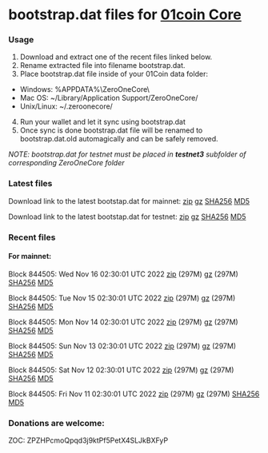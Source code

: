 # bootstrap.dat files for [01coin Core](https://01coin.io)

### Usage

1. Download and extract one of the recent files linked below.
2. Rename extracted file into filename bootstrap.dat.
3. Place bootstrap.dat file inside of your 01Coin data folder:
 - Windows: %APPDATA%\ZeroOneCore\
 - Mac OS: ~/Library/Application Support/ZeroOneCore/
 - Unix/Linux: ~/.zeroonecore/
4. Run your wallet and let it sync using bootstrap.dat
5. Once sync is done bootstrap.dat file will be renamed to bootstrap.dat.old automagically and can be safely removed.

_NOTE: bootstrap.dat for testnet must be placed in **testnet3** subfolder of corresponding ZeroOneCore folder_

### Latest files
Download link to the latest bootstap.dat for mainnet: [zip](https://files.01coin.io/mainnet/bootstrap.dat.zip) [gz](https://files.01coin.io/mainnet/bootstrap.dat.tar.gz) [SHA256](https://files.01coin.io/mainnet/sha256.txt) [MD5](https://files.01coin.io/mainnet/md5.txt)

Download link to the latest bootstap.dat for testnet: [zip](https://files.01coin.io/testnet/bootstrap.dat.zip) [gz](https://files.01coin.io/testnet/bootstrap.dat.tar.gz) [SHA256](https://files.01coin.io/testnet/sha256.txt) [MD5](https://files.01coin.io/testnet/md5.txt)

### Recent files

#### For mainnet:

Block 844505: Wed Nov 16 02:30:01 UTC 2022 [zip](https://files.01coin.io/mainnet/2022-11-16/bootstrap.dat.zip) (297M) [gz](https://files.01coin.io/mainnet/2022-11-16/bootstrap.dat.tar.gz) (297M) [SHA256](https://files.01coin.io/mainnet/2022-11-16/sha256.txt) [MD5](https://files.01coin.io/mainnet/2022-11-16/md5.txt)

Block 844505: Tue Nov 15 02:30:01 UTC 2022 [zip](https://files.01coin.io/mainnet/2022-11-15/bootstrap.dat.zip) (297M) [gz](https://files.01coin.io/mainnet/2022-11-15/bootstrap.dat.tar.gz) (297M) [SHA256](https://files.01coin.io/mainnet/2022-11-15/sha256.txt) [MD5](https://files.01coin.io/mainnet/2022-11-15/md5.txt)

Block 844505: Mon Nov 14 02:30:01 UTC 2022 [zip](https://files.01coin.io/mainnet/2022-11-14/bootstrap.dat.zip) (297M) [gz](https://files.01coin.io/mainnet/2022-11-14/bootstrap.dat.tar.gz) (297M) [SHA256](https://files.01coin.io/mainnet/2022-11-14/sha256.txt) [MD5](https://files.01coin.io/mainnet/2022-11-14/md5.txt)

Block 844505: Sun Nov 13 02:30:01 UTC 2022 [zip](https://files.01coin.io/mainnet/2022-11-13/bootstrap.dat.zip) (297M) [gz](https://files.01coin.io/mainnet/2022-11-13/bootstrap.dat.tar.gz) (297M) [SHA256](https://files.01coin.io/mainnet/2022-11-13/sha256.txt) [MD5](https://files.01coin.io/mainnet/2022-11-13/md5.txt)

Block 844505: Sat Nov 12 02:30:01 UTC 2022 [zip](https://files.01coin.io/mainnet/2022-11-12/bootstrap.dat.zip) (297M) [gz](https://files.01coin.io/mainnet/2022-11-12/bootstrap.dat.tar.gz) (297M) [SHA256](https://files.01coin.io/mainnet/2022-11-12/sha256.txt) [MD5](https://files.01coin.io/mainnet/2022-11-12/md5.txt)

Block 844505: Fri Nov 11 02:30:01 UTC 2022 [zip](https://files.01coin.io/mainnet/2022-11-11/bootstrap.dat.zip) (297M) [gz](https://files.01coin.io/mainnet/2022-11-11/bootstrap.dat.tar.gz) (297M) [SHA256](https://files.01coin.io/mainnet/2022-11-11/sha256.txt) [MD5](https://files.01coin.io/mainnet/2022-11-11/md5.txt)


### Donations are welcome:

ZOC: ZPZHPcmoQpqd3j9ktPf5PetX4SLJkBXFyP
